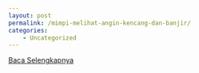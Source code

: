 ```yaml
---
layout: post
permalink: /mimpi-melihat-angin-kencang-dan-banjir/
categories:
    - Uncategorized
---
```


[Baca Selengkapnya](/05)